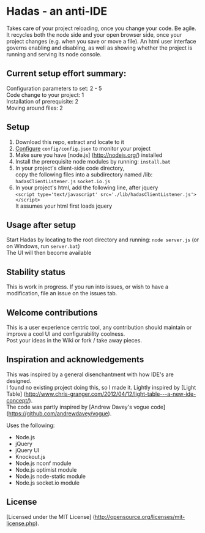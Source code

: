 # Hadas - an anti-IDE 

Takes care of your project reloading, once you change your code. Be agile.
It recycles both the node side and your open browser side, once your project changes (e.g. when you save or move a file).
An html user interface governs enabling and disabling, as well as showing whether the project 
is running and serving its node console.

## Current setup effort summary:
Configuration parameters to set: 	2 - 5 <br/>
Code change to your project:		1 <br/>
Installation of prerequisite:		2 <br/>
Moving around files:   			   2 

## Setup

1. Download this repo, extract and locate to it
2. [Configure](https://github.com/cloudaloe/hadas/wiki/config.json) `config/config.json` to monitor your project 
3. Make sure you have [node.js] (http://nodejs.org/) installed
4. Install the prerequisite node modules by running: `install.bat`
5. In your project's client-side code directory, <br/> 
   copy the following files into a subdirectory named /lib:
   `hadasClientListener.js`
   `socket.io.js`
6. In your project's html, add the following line, after jquery <br/>
   `<script type='text/javascript' src='./lib/hadasClientListener.js'></script>` <br/>
   It assumes your html first loads jquery

## Usage after setup

Start Hadas by locating to the root directory and running: `node server.js` (or on Windows, run `server.bat`) <br/>
The UI will then become available

## Stability status

This is work in progress. If you run into issues, or wish to have a modification, file an issue on the issues tab.

## Welcome contributions

This is a user experience centric tool, any contribution should maintain or improve a cool UI and configurability coolness. <br/>
Post your ideas in the Wiki or fork / take away pieces.

## Inspiration and acknowledgements

This was inspired by a general disenchantment with how IDE's are designed. <br/>
I found no existing project doing this, so I made it. Lightly inspired by [Light Table] (http://www.chris-granger.com/2012/04/12/light-table---a-new-ide-concept/). <br/> The code was partly inspired by [Andrew Davey's vogue code] (https://github.com/andrewdavey/vogue). 

Uses the following:
* Node.js
* jQuery
* jQuery UI
* Knockout.js
* Node.js nconf module
* Node.js optimist module
* Node.js node-static module
* Node.js socket.io module

## License

[Licensed under the MIT License] (http://opensource.org/licenses/mit-license.php).
